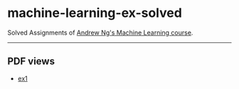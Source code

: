 # machine-learning-ex-solved

Solved Assignments of [Andrew Ng's Machine Learning course](https://www.coursera.org/learn/machine-learning/).

-------

## PDF views

+ [ex1](machine-learning-ex1/ex1.pdf)  
